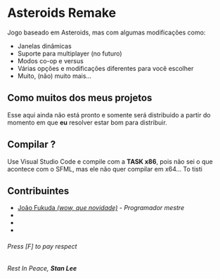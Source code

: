 # Asteroids Remake
Jogo baseado em Asteroids, mas com algumas modificações como:
* Janelas dinâmicas
* Suporte para multiplayer (no futuro)
* Modos co-op e versus
* Várias opções e modificações diferentes para você escolher
* Muito, (não) muito mais...

## Como muitos dos meus projetos
Esse aqui ainda não está pronto e somente será distribuido a partir do momento em que **eu** resolver estar bom para distribuir.

## Compilar ?
Use Visual Studio Code e compile com a **TASK x86**, pois não sei o que acontece com o SFML, mas ele não quer compilar em x64...
To tisti

## Contribuintes
* [João Fukuda *(wow, que novidade)*](https://github.com/JoaoFukuda) - *Programador mestre*
* 
* 
* 
###### Press [F] to pay respect
###### Rest In Peace, **Stan Lee**
